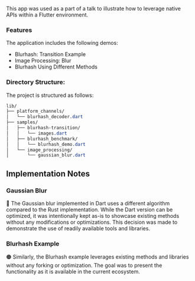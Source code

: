 This app was used as a part of a talk to illustrate how to leverage native APIs within a Flutter environment.


### Features

The application includes the following demos:

- Blurhash: Transition Example
- Image Processing: Blur
- Blurhash Using Different Methods

### Directory Structure:

The project is structured as follows:

```css
lib/
├── platform_channels/
│   └── blurhash_decoder.dart
├── samples/
│   ├── blurhash-transition/
│   │   └── images.dart
│   ├── blurhash_benchmark/
│   │   └── blurhash_demo.dart
│   └── image_processing/
│       └── gaussian_blur.dart
```

## Implementation Notes
### Gaussian Blur
🔴 The Gaussian blur implemented in Dart uses a different algorithm compared to the Rust implementation. While the Dart version can be optimized, it was intentionally kept as-is to showcase existing methods without any modifications or optimizations. This decision was made to demonstrate the use of readily available tools and libraries.


### Blurhash Example
🟠 Similarly, the Blurhash example leverages existing methods and libraries without any forking or optimization. The goal was to present the functionality as it is available in the current ecosystem.

